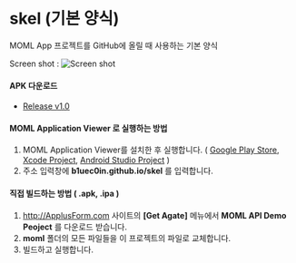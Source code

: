# skel (기본 양식)
MOML App 프로젝트를 GitHub에 올릴 때 사용하는 기본 양식

Screen shot :
![Screen shot](http://b1uec0in.github.io/skel/screenshot1.png)

#### APK 다운로드
* [Release v1.0](https://github.com/b1uec0in/skel/releases/download/v1.0/io.github.b1uec0in.skel.apk)

#### MOML Application Viewer 로 실행하는 방법
1. MOML Application Viewer를 설치한 후 실행합니다. ( [Google Play Store](https://play.google.com/store/apps/details?id=org.mospi.momlappviewer), [Xcode Project](https://github.com/applusform/MOMLAppViewer_iOS), [Android Studio Project](https://github.com/applusform/MOMLAppViewer_Android_Studio) )
2. 주소 입력창에 **b1uec0in.github.io/skel** 를 입력합니다.

#### 직접 빌드하는 방법 ( .apk, .ipa )
1. http://ApplusForm.com 사이트의 **[Get Agate]** 메뉴에서 **MOML API Demo Peoject** 를 다운로드 받습니다.
2. **moml** 폴더의 모든 파일들을 이 프로젝트의 파일로 교체합니다.
3. 빌드하고 실행합니다.

